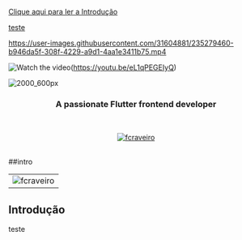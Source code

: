 
[Clique aqui para ler a Introdução](#introdução)

[teste](#5)

https://user-images.githubusercontent.com/31604881/235279460-b946da5f-308f-4229-a9d1-4aa1e3411b75.mp4



![Watch the video](https://img.youtube.com/vi/eL1qPEGEIyQ/maxresdefault.jpg)(https://youtu.be/eL1qPEGEIyQ)

![2000_600px](https://user-images.githubusercontent.com/31604881/155272648-a797ca5b-d9b6-4327-8c32-ae775c7d5bfc.gif)
<br>
<h3 align="center">A passionate Flutter frontend developer</h3>
<br>

<p align="center"> <a href="https://github.com/ryo-ma/github-profile-trophy"><img src="https://github-profile-trophy.vercel.app/?username=fcraveiro&theme=onedark" alt="fcraveiro" /></a> </p>
<br>
<table align="center" border="0" cellpadding="1" cellspacing="1" style="width:650px;">
	<tbody>
		<tr>
			##intro<td><img align="center" src="https://github-readme-streak-stats.herokuapp.com/?user=fcraveiro&" alt="fcraveiro" /></td>
</tr>
	</tbody>
</table>

## Introdução

teste
